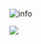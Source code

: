 ![info](https://github-readme-stats.vercel.app/api?username=quentinck&show_icons=true&count_private=true&hide=prs&theme=default_repocard)

![](https://visitor-badge.glitch.me/badge?page_id=quentinck.readme)
